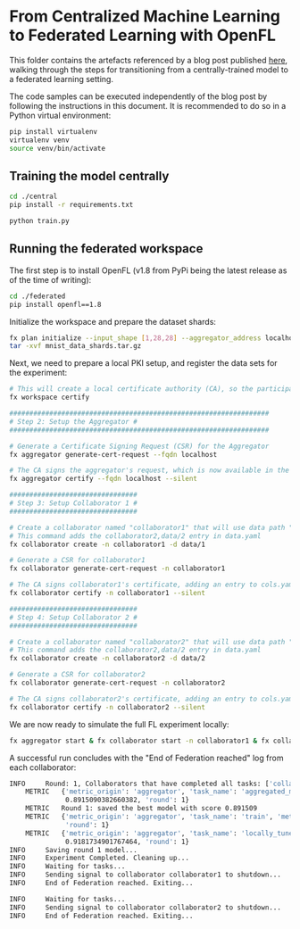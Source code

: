 # From Centralized Machine Learning to Federated Learning with OpenFL

This folder contains the artefacts referenced by a blog post published [here](https://medium.com/openfl/from-centralized-machine-learning-to-federated-learning-with-openfl-b3e61da52432), walking through the steps for transitioning from a centrally-trained model to a federated learning setting.

The code samples can be executed independently of the blog post by following the instructions in this document.
It is recommended to do so in a Python virtual environment:
```bash
pip install virtualenv
virtualenv venv
source venv/bin/activate
```

## Training the model centrally

```bash
cd ./central
pip install -r requirements.txt

python train.py
```

## Running the federated workspace

The first step is to install OpenFL (v1.8 from PyPi being the latest release as of the time of writing):
```bash
cd ./federated
pip install openfl==1.8
```

Initialize the workspace and prepare the dataset shards:
```bash
fx plan initialize --input_shape [1,28,28] --aggregator_address localhost
tar -xvf mnist_data_shards.tar.gz
```

Next, we need to prepare a local PKI setup, and register the data sets for the experiment:
```bash
# This will create a local certificate authority (CA), so the participants communicate over a secure TLS Channel
fx workspace certify

#################################################################
# Step 2: Setup the Aggregator #
#################################################################

# Generate a Certificate Signing Request (CSR) for the Aggregator
fx aggregator generate-cert-request --fqdn localhost

# The CA signs the aggregator's request, which is now available in the workspace
fx aggregator certify --fqdn localhost --silent

################################
# Step 3: Setup Collaborator 1 #
################################

# Create a collaborator named "collaborator1" that will use data path "data/1"
# This command adds the collaborator2,data/2 entry in data.yaml
fx collaborator create -n collaborator1 -d data/1

# Generate a CSR for collaborator1
fx collaborator generate-cert-request -n collaborator1

# The CA signs collaborator1's certificate, adding an entry to cols.yaml
fx collaborator certify -n collaborator1 --silent

################################
# Step 4: Setup Collaborator 2 #
################################

# Create a collaborator named "collaborator2" that will use data path "data/2"
# This command adds the collaborator2,data/2 entry in data.yaml
fx collaborator create -n collaborator2 -d data/2

# Generate a CSR for collaborator2
fx collaborator generate-cert-request -n collaborator2

# The CA signs collaborator2's certificate, adding an entry to cols.yaml
fx collaborator certify -n collaborator2 --silent
```

We are now ready to simulate the full FL experiment locally:
```bash
fx aggregator start & fx collaborator start -n collaborator1 & fx collaborator start -n collaborator2
```

A successful run concludes with the "End of Federation reached" log from each collaborator:
```bash
INFO     Round: 1, Collaborators that have completed all tasks: ['collaborator2', 'collaborator1']
    METRIC   {'metric_origin': 'aggregator', 'task_name': 'aggregated_model_validation', 'metric_name': 'accuracy', 'metric_value':
              0.8915090382660382, 'round': 1}
    METRIC   Round 1: saved the best model with score 0.891509
    METRIC   {'metric_origin': 'aggregator', 'task_name': 'train', 'metric_name': 'training loss', 'metric_value': 0.2952194180338876,
              'round': 1}
    METRIC   {'metric_origin': 'aggregator', 'task_name': 'locally_tuned_model_validation', 'metric_name': 'accuracy', 'metric_value':
              0.9181734901767464, 'round': 1}
INFO     Saving round 1 model...
INFO     Experiment Completed. Cleaning up...
INFO     Waiting for tasks...
INFO     Sending signal to collaborator collaborator1 to shutdown...
INFO     End of Federation reached. Exiting...

INFO     Waiting for tasks...
INFO     Sending signal to collaborator collaborator2 to shutdown...
INFO     End of Federation reached. Exiting...
```